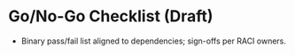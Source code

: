 # Go/No-Go Checklist (Draft)

- Binary pass/fail list aligned to dependencies; sign-offs per RACI owners.
